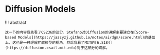 # Diffusion Models

!!! abstract 
    
    这一节的内容我先看了CS236的部分，Stefano对Diffusion的讲解主要建立在[Score-based Models](https://jazzyzj.github.io/notes/ai/dgm/score.html)的基础上，这也是一种理解扩散模型的视角，然后我看了MIT的[6.S184](https://diffusion.csail.mit.edu)对于这部分的讲解。
    

## 